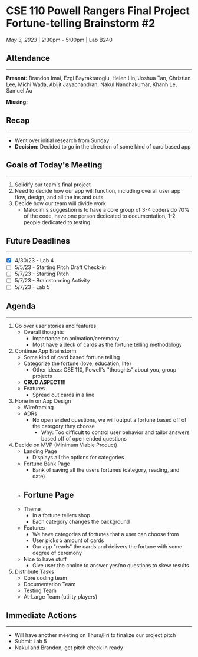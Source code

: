 # CSE 110 Powell Rangers Final Project Fortune-telling Brainstorm #2
*May 3, 2023* | 2:30pm - 5:00pm  | Lab B240

## Attendance
___
**Present:** Brandon Imai, Ezgi Bayraktaroglu, Helen Lin, Joshua Tan, Christian Lee, Michi Wada, Abijit Jayachandran, Nakul Nandhakumar, Khanh Le, Samuel Au

**Missing:**

## Recap
___
- Went over initial research from Sunday
- **Decision:** Decided to go in the direction of some kind of card based app

## Goals of Today's Meeting
___
1. Solidify our team's final project
2. Need to decide how our app will function, including overall user app flow, design, and all the ins and outs
3. Decide how our team will divide work
    - Malcolm's suggestion is to have a core group of 3-4 coders do 70% of the code, have one person dedicated to documentation, 1-2 people dedicated to testing

## Future Deadlines
____
- [X] 4/30/23 - Lab 4
- [ ] 5/5/23 - Starting Pitch Draft Check-in
- [ ] 5/7/23 - Starting Pitch
- [ ] 5/7/23 - Brainstorming Activity
- [ ] 5/7/23 - Lab 5

## Agenda
___
1. Go over user stories and features
   - Overall thoughts
     - Importance on animation/ceremony
     - Most have a deck of cards as the fortune telling methodology
2. Continue App Brainstorm
   - Some kind of card based fortune telling
   - Categorize the fortune (love, education, life)
     - Other ideas: CSE 110, Powell's "thoughts" about you, group projects
   - **CRUD ASPECT!!!**
   - Features
     - Spread out cards in a line
3. Hone in on App Design
   - Wireframing
   - ADRs
     - No open ended questions, we will output a fortune based off of the category they choose
       - Why: Too difficult to control user behavior and tailor answers based off of open ended questions
4. Decide on MVP (Minimum Viable Product)
   - Landing Page
     - Displays all the options for categories
   - Fortune Bank Page
     - Bank of saving all the users fortunes (category, reading, and date)
   - Fortune Page
     -
   - Theme
     - In a fortune tellers shop
     - Each category changes the background
   - Features
     - We have categories of fortunes that a user can choose from
     - User picks *x* amount of cards
     - Our app "reads" the cards and delivers the fortune with some degree of ceremony
   - Nice to have stuff
     - Give user the choice to answer yes/no questions to skew results
5. Distribute Tasks
   - Core coding team
   - Documentation Team
   - Testing Team
   - At-Large Team (utility players)

## Immediate Actions
___
- Will have another meeting on Thurs/Fri to finalize our project pitch
- Submit Lab 5
- Nakul and Brandon, get pitch check in ready





